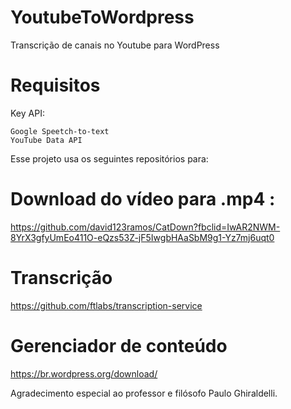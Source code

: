 # YoutubeToWordpress
Transcrição de canais no Youtube para WordPress

# Requisitos

Key API:
    
    Google Speetch-to-text
    YouTube Data API

Esse projeto usa os seguintes repositórios para:

# Download do vídeo para .mp4 : 

https://github.com/david123ramos/CatDown?fbclid=IwAR2NWM-8YrX3gfyUmEo411O-eQzs53Z-jF5IwgbHAaSbM9g1-Yz7mj6uqt0

# Transcrição

https://github.com/ftlabs/transcription-service

# Gerenciador de conteúdo

https://br.wordpress.org/download/

Agradecimento especial ao professor e filósofo Paulo Ghiraldelli.
